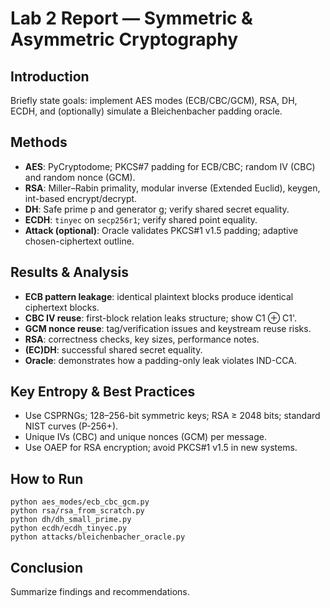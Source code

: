# Lab 2 Report — Symmetric & Asymmetric Cryptography

## Introduction

Briefly state goals: implement AES modes (ECB/CBC/GCM), RSA, DH, ECDH, and (optionally) simulate a Bleichenbacher padding oracle.

## Methods

* **AES**: PyCryptodome; PKCS#7 padding for ECB/CBC; random IV (CBC) and random nonce (GCM).
* **RSA**: Miller–Rabin primality, modular inverse (Extended Euclid), keygen, int-based encrypt/decrypt.
* **DH**: Safe prime p and generator g; verify shared secret equality.
* **ECDH**: `tinyec` on `secp256r1`; verify shared point equality.
* **Attack (optional)**: Oracle validates PKCS#1 v1.5 padding; adaptive chosen-ciphertext outline.

## Results & Analysis

* **ECB pattern leakage**: identical plaintext blocks produce identical ciphertext blocks.
* **CBC IV reuse**: first-block relation leaks structure; show C1 ⊕ C1'.
* **GCM nonce reuse**: tag/verification issues and keystream reuse risks.
* **RSA**: correctness checks, key sizes, performance notes.
* **(EC)DH**: successful shared secret equality.
* **Oracle**: demonstrates how a padding-only leak violates IND-CCA.

## Key Entropy & Best Practices

* Use CSPRNGs; 128–256-bit symmetric keys; RSA ≥ 2048 bits; standard NIST curves (P-256+).
* Unique IVs (CBC) and unique nonces (GCM) per message.
* Use OAEP for RSA encryption; avoid PKCS#1 v1.5 in new systems.

## How to Run

```
python aes_modes/ecb_cbc_gcm.py
python rsa/rsa_from_scratch.py
python dh/dh_small_prime.py
python ecdh/ecdh_tinyec.py
python attacks/bleichenbacher_oracle.py
```

## Conclusion

Summarize findings and recommendations.
